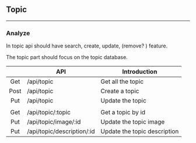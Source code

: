 ## Topic

--------------------------------------

### Analyze

In topic api should have search, create, update, (remove? ) feature.

The topic part should focus on the topic database.

|      | API                        | Introduction                 |
|:----:|----------------------------|------------------------------|
| Get  | /api/topic                 | Get all the topic            |
| Post | /api/topic                 | Create a topic               |
| Put  | /api/topic                 | Update the topic             |
|      |                            |                              |
| Get  | /api/topic/:topic          | Get a topic by id            |
| Put  | /api/topic/image/:id       | Update the topic image       |
| Put  | /api/topic/description/:id | Update the topic description |
